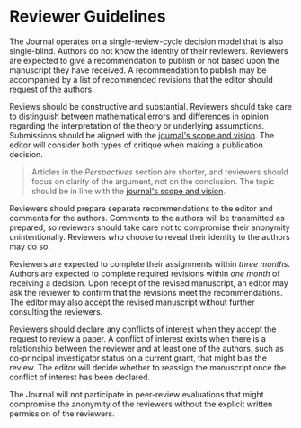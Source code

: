 # Reviewer Guidelines

The Journal operates on a single-review-cycle decision model that is also single-blind. Authors do not know the identity of their reviewers. Reviewers are expected to give a recommendation to publish or not based upon the manuscript they have received. A recommendation to publish may be accompanied by a list of recommended revisions that the editor should request of the authors.

Reviews should be constructive and substantial. Reviewers should take care to distinguish between mathematical errors and differences in opinion regarding the interpretation of the theory or underlying assumptions. Submissions should be aligned with the [journal's scope and vision](https://journalprivacyconfidentiality.org/index.php/jpc/about). The editor will consider both types of critique when making a publication decision.

> Articles in the *Perspectives* section are shorter, and reviewers should focus on clarity of the argument, not on the conclusion. The topic should be in line with the [journal's scope and vision](https://journalprivacyconfidentiality.org/index.php/jpc/about).

Reviewers should prepare separate recommendations to the editor and comments for the authors. Comments to the authors will be transmitted as prepared, so reviewers should take care not to compromise their anonymity unintentionally. Reviewers who choose to reveal their identity to the authors may do so.

Reviewers are expected to complete their assignments within *three months*. Authors are expected to complete required revisions within *one month* of receiving a decision. Upon receipt of the revised manuscript, an editor may ask the reviewer to confirm that the revisions meet the recommendations. The editor may also accept the revised manuscript without further consulting the reviewers.

Reviewers should declare any conflicts of interest when they accept the request to review a paper. A conflict of interest exists when there is a relationship between the reviewer and at least one of the authors, such as co-principal investigator status on a current grant, that might bias the review. The editor will decide whether to reassign the manuscript once the conflict of interest has been declared.

The Journal will not participate in peer-review evaluations that might compromise the anonymity of the reviewers without the explicit written permission of the reviewers.
